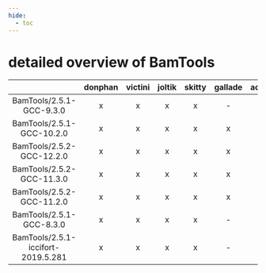 ```yaml
---
hide:
  - toc
---
```


detailed overview of BamTools
=============================

| |donphan|victini|joltik|skitty|gallade|accelgor|swalot|doduo|
| :---: | :---: | :---: | :---: | :---: | :---: | :---: | :---: | :---: |
|BamTools/2.5.1-GCC-9.3.0|x|x|x|x|-|-|x|x|
|BamTools/2.5.1-GCC-10.2.0|x|x|x|x|x|x|x|x|
|BamTools/2.5.2-GCC-12.2.0|x|x|x|x|x|x|x|x|
|BamTools/2.5.2-GCC-11.3.0|x|x|x|x|x|x|x|x|
|BamTools/2.5.2-GCC-11.2.0|x|x|x|x|x|x|x|x|
|BamTools/2.5.1-GCC-8.3.0|x|x|x|x|-|-|x|x|
|BamTools/2.5.1-iccifort-2019.5.281|x|x|x|x|-|-|-|x|
